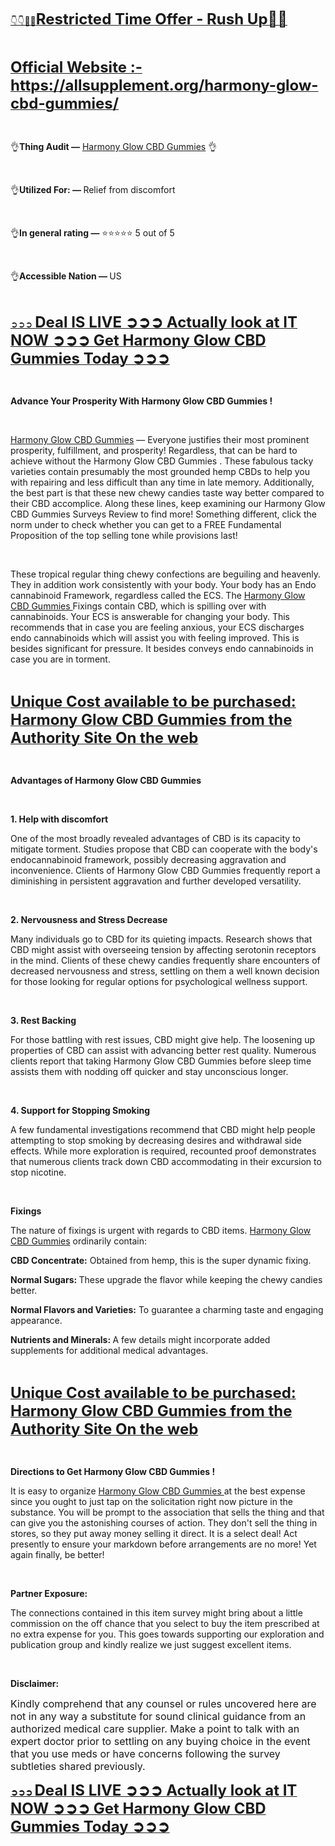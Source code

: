 <p><a href="https://allsupplement.org/harmony-glow-cbd-gummies/">👇👇💙🔆<span style="font-size: x-large;"><strong>Restricted Time Offer - Rush Up💯💯</strong></span></a></p>
<p>&nbsp;</p>
<p><a href="https://allsupplement.org/harmony-glow-cbd-gummies/"><span style="font-size: x-large;"><strong>Official Website :- </strong></span><span style="font-size: x-large;"><strong>https://allsupplement.org/harmony-glow-cbd-gummies/</strong></span></a></p>
<p>&nbsp;</p>
<p>👌<strong>Thing Audit &mdash;</strong> <a href="https://allsupplement.org/harmony-glow-cbd-gummies/">Harmony Glow CBD Gummies</a> 👌</p>
<p>&nbsp;</p>
<p>👌<strong>Utilized For: &mdash; </strong>Relief from discomfort</p>
<p>&nbsp;</p>
<p>👌<strong>In general rating &mdash;</strong> ⭐⭐⭐⭐⭐ 5 out of 5</p>
<p>&nbsp;</p>
<p>👌<strong>Accessible Nation &mdash; </strong>US</p>
<p>&nbsp;</p>
<p><a href="https://allsupplement.org/harmony-glow-cbd-gummies/">&zwj;➲➲➲ <span style="font-size: x-large;"><strong>Deal IS LIVE ➲➲➲ Actually look at IT NOW ➲➲➲ Get Harmony Glow CBD Gummies Today ➲➲➲</strong></span></a></p>
<p>&nbsp;</p>
<p><strong>Advance Your Prosperity With Harmony Glow CBD Gummies !</strong></p>
<p>&nbsp;</p>
<p><a href="https://allsupplement.org/harmony-glow-cbd-gummies/">Harmony Glow CBD Gummies</a> &mdash; Everyone justifies their most prominent prosperity, fulfillment, and prosperity! Regardless, that can be hard to achieve without the Harmony Glow CBD Gummies . These fabulous tacky varieties contain presumably the most grounded hemp CBDs to help you with repairing and less difficult than any time in late memory. Additionally, the best part is that these new chewy candies taste way better compared to their CBD accomplice. Along these lines, keep examining our Harmony Glow CBD Gummies Surveys Review to find more! Something different, click the norm under to check whether you can get to a FREE Fundamental Proposition of the top selling tone while provisions last!</p>
<p>&nbsp;</p>
<p>These tropical regular thing chewy confections are beguiling and heavenly. They in addition work consistently with your body. Your body has an Endo cannabinoid Framework, regardless called the ECS. The <a href="https://www.facebook.com/Harmony.Glow.CBD.Gummies.Reviews/">Harmony Glow CBD Gummies </a> Fixings contain CBD, which is spilling over with cannabinoids. Your ECS is answerable for changing your body. This recommends that in case you are feeling anxious, your ECS discharges endo cannabinoids which will assist you with feeling improved. This is besides significant for pressure. It besides conveys endo cannabinoids in case you are in torment.</p>
<p>&nbsp;</p>
<p><a href="https://allsupplement.org/harmony-glow-cbd-gummies/"><span style="font-size: x-large;"><strong>Unique Cost available to be purchased: Harmony Glow CBD Gummies from the Authority Site On the web</strong></span></a></p>
<p>&nbsp;</p>
<p><strong>Advantages of Harmony Glow CBD Gummies </strong></p>
<p>&nbsp;</p>
<p><strong>1. Help with discomfort</strong></p>
<p>One of the most broadly revealed advantages of CBD is its capacity to mitigate torment. Studies propose that CBD can cooperate with the body's endocannabinoid framework, possibly decreasing aggravation and inconvenience. Clients of Harmony Glow CBD Gummies frequently report a diminishing in persistent aggravation and further developed versatility.</p>
<p>&nbsp;</p>
<p><strong>2. Nervousness and Stress Decrease</strong></p>
<p>Many individuals go to CBD for its quieting impacts. Research shows that CBD might assist with overseeing tension by affecting serotonin receptors in the mind. Clients of these chewy candies frequently share encounters of decreased nervousness and stress, settling on them a well known decision for those looking for regular options for psychological wellness support.</p>
<p>&nbsp;</p>
<p><strong>3. Rest Backing</strong></p>
<p>For those battling with rest issues, CBD might give help. The loosening up properties of CBD can assist with advancing better rest quality. Numerous clients report that taking Harmony Glow CBD Gummies before sleep time assists them with nodding off quicker and stay unconscious longer.</p>
<p>&nbsp;</p>
<p><strong>4. Support for Stopping Smoking</strong></p>
<p>A few fundamental investigations recommend that CBD might help people attempting to stop smoking by decreasing desires and withdrawal side effects. While more exploration is required, recounted proof demonstrates that numerous clients track down CBD accommodating in their excursion to stop nicotine.</p>
<p>&nbsp;</p>
<p><strong>Fixings</strong></p>
<p>The nature of fixings is urgent with regards to CBD items. <a href="https://www.facebook.com/Harmony.Glow.CBD.Gummies.Reviews/">Harmony Glow CBD Gummies</a> ordinarily contain:</p>
<p><strong>CBD Concentrate:</strong> Obtained from hemp, this is the super dynamic fixing.</p>
<p><strong>Normal Sugars: </strong>These upgrade the flavor while keeping the chewy candies better.</p>
<p><strong>Normal Flavors and Varieties:</strong> To guarantee a charming taste and engaging appearance.</p>
<p><strong>Nutrients and Minerals: </strong>A few details might incorporate added supplements for additional medical advantages.</p>
<p>&nbsp;</p>
<p><a href="https://allsupplement.org/harmony-glow-cbd-gummies/"><span style="font-size: x-large;"><strong>Unique Cost available to be purchased: Harmony Glow CBD Gummies from the Authority Site On the web</strong></span></a></p>
<p>&nbsp;</p>
<p><strong>Directions to Get Harmony Glow CBD Gummies !</strong></p>
<p>It is easy to organize <a href="https://allsupplement.org/harmony-glow-cbd-gummies/">Harmony Glow CBD Gummies </a> at the best expense since you ought to just tap on the solicitation right now picture in the substance. You will be prompt to the association that sells the thing and that can give you the astonishing courses of action. They don't sell the thing in stores, so they put away money selling it direct. It is a select deal! Act presently to ensure your markdown before arrangements are no more! Yet again finally, be better!</p>
<p>&nbsp;</p>
<p><strong>Partner Exposure:</strong></p>
<p>The connections contained in this item survey might bring about a little commission on the off chance that you select to buy the item prescribed at no extra expense for you. This goes towards supporting our exploration and publication group and kindly realize we just suggest excellent items.</p>
<p>&nbsp;</p>
<p><strong>Disclaimer:</strong></p>
<p><span style="font-size: medium;">Kindly comprehend that any counsel or rules uncovered here are not in any way a substitute for sound clinical guidance from an authorized medical care supplier. Make a point to talk with an expert doctor prior to settling on any buying choice in the event that you use meds or have concerns following the survey subtleties shared previously.</span></p>
<p><strong><a href="https://allsupplement.org/harmony-glow-cbd-gummies/">&zwj;➲➲➲ <span style="font-size: x-large;"><strong>Deal IS LIVE ➲➲➲ Actually look at IT NOW ➲➲➲ Get Harmony Glow CBD Gummies Today ➲➲➲</strong></span></a></strong></p>
<p>&nbsp;</p>
<p>&nbsp;</p>
